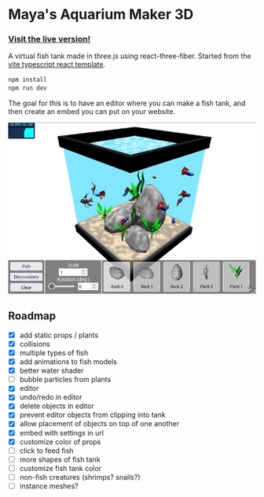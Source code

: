 # Maya's Aquarium Maker 3D

### [Visit the live version!](https://aquarium3d.may.as)

A virtual fish tank made in three.js using react-three-fiber. Started from the [vite typescript react template](https://vite.dev/).

```sh
npm install
npm run dev
```

The goal for this is to have an editor where you can make a fish tank, and then create an embed you can put on your website.

![screenshot of fish tank editor](./public/screenshots/tank2.png)

## Roadmap

- [x] add static props / plants
- [x] collisions
- [x] multiple types of fish
- [x] add animations to fish models
- [x] better water shader
- [ ] bubble particles from plants
- [x] editor
- [x] undo/redo in editor
- [x] delete objects in editor
- [x] prevent editor objects from clipping into tank
- [x] allow placement of objects on top of one another
- [x] embed with settings in url
- [x] customize color of props
- [ ] click to feed fish
- [ ] more shapes of fish tank
- [ ] customize fish tank color
- [ ] non-fish creatures (shrimps? snails?)
- [ ] instance meshes?
